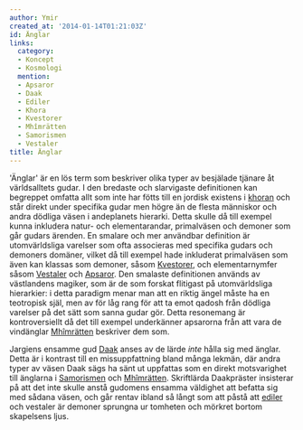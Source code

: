 ```yaml
---
author: Ymir
created_at: '2014-01-14T01:21:03Z'
id: Änglar
links:
  category:
  - Koncept
  - Kosmologi
  mention:
  - Apsaror
  - Daak
  - Ediler
  - Khora
  - Kvestorer
  - Mhîmrätten
  - Samorismen
  - Vestaler
title: Änglar
---
```


'Änglar' är en lös term som beskriver olika typer av besjälade tjänare åt världsalltets gudar. I den
bredaste och slarvigaste definitionen kan begreppet omfatta allt som inte har fötts till en jordisk
existens i [khoran] och står direkt under specifika gudar men högre än de flesta människor och andra
dödliga väsen i andeplanets hierarki. Detta skulle då till exempel kunna inkludera natur- och
elementarandar, primalväsen och demoner som går gudars ärenden. En smalare och mer användbar
definition är utomvärldsliga varelser som ofta associeras med specifika gudars och demoners domäner,
vilket då till exempel hade inkluderat primalväsen som även kan klassas som demoner, såsom
[Kvestorer], och elementarnymfer såsom [Vestaler] och [Apsaror]. Den smalaste definitionen används
av västlandens magiker, som är de som forskat flitigast på utomvärldsliga hierarkier: i detta
paradigm menar man att en riktig ängel måste ha en teotropisk själ, men av för låg rang för att ta
emot qadosh från dödliga varelser på det sätt som sanna gudar gör. Detta resonemang är
kontroversiellt då det till exempel underkänner apsarorna från att vara de vindänglar [Mhîmrätten]
beskriver dem som.

Jargiens ensamme gud [Daak] anses av de lärde *inte* hålla sig med änglar. Detta är i kontrast till
en missuppfattning bland många lekmän, där andra typer av väsen Daak sägs ha sänt ut uppfattas som
en direkt motsvarighet till änglarna i [Samorismen] och [Mhîmrätten]. Skriftlärda Daakpräster
insisterar på att det inte skulle anstå gudomens ensamma väldighet att befatta sig med sådana väsen,
och går rentav ibland så långt som att påstå att [ediler] och vestaler är demoner sprungna ur
tomheten och mörkret bortom skapelsens ljus.

  [khoran]: Khora
  [Kvestorer]: Kvestorer
  [Vestaler]: Vestaler
  [Apsaror]: Apsaror
  [Mhîmrätten]: Mhîmrätten
  [Daak]: Daak
  [Samorismen]: Samorismen
  [ediler]: Ediler
